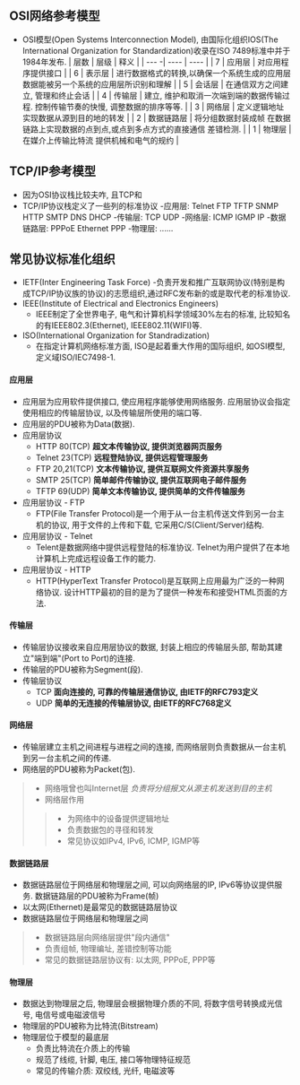 ## OSI网络参考模型
* OSI模型(Open Systems Interconnection Model), 由国际化组织IOS(The International Organization for Standardization)收录在ISO 7489标准中并于1984年发布.
| 层数 | 层级 | 释义 |
| --- -| ---- | ---- |
| 7 | 应用层 | 对应用程序提供接口 |
| 6 | 表示层 | 进行数据格式的转换,以确保一个系统生成的应用层数据能被另一个系统的应用层所识别和理解 |
| 5 | 会话层 | 在通信双方之间建立, 管理和终止会话 |
| 4 | 传输层 | 建立, 维护和取消一次端到端的数据传输过程. 控制传输节奏的快慢, 调整数据的排序等等. |
| 3 | 网络层 | 定义逻辑地址 实现数据从源到目的地的转发 |
| 2 | 数据链路层 | 将分组数据封装成帧 在数据链路上实现数据的点到点,或点到多点方式的直接通信 差错检测. |
| 1 | 物理层 | 在媒介上传输比特流 提供机械和电气的规约 | 

## TCP/IP参考模型
* 因为OSI协议栈比较夫咋, 且TCP和
* TCP/IP协议栈定义了一些列的标准协议
	-应用层: Telnet FTP TFTP SNMP HTTP SMTP DNS DHCP
	-传输层: TCP UDP
	-网络层: ICMP IGMP IP
	-数据链路层: PPPoE Ethernet PPP
	-物理层: ...... 

## 常见协议标准化组织
* IETF(Inter Engineering Task Force)
	-负责开发和推广互联网协议(特别是构成TCP/IP协议族的协议)的志愿组织,通过RFC发布新的或是取代老的标准协议.
* IEEE(Institute of Electrical and Electronics Engineers)
	- IEEE制定了全世界电子, 电气和计算机科学领域30%左右的标准, 比较知名的有IEEE802.3(Ethernet), IEEE802.11(WIFI)等.
* ISO(International Organization for Standradization)
	- 在指定计算机网络标准方面, ISO是起着重大作用的国际组织, 如OSI模型, 定义域ISO/IEC7498-1. 

#### 应用层
* 应用层为应用软件提供接口, 使应用程序能够使用网络服务. 应用层协议会指定使用相应的传输层协议, 以及传输层所使用的端口等.
* 应用层的PDU被称为Data(数据).
* 应用层协议
	- HTTP 80(TCP) **超文本传输协议, 提供浏览器网页服务**
	- Telnet 23(TCP) **远程登陆协议, 提供远程管理服务**
	- FTP 20,21(TCP) **文本传输协议, 提供互联网文件资源共享服务**
	- SMTP 25(TCP) **简单邮件传输协议, 提供互联网电子邮件服务**
	- TFTP 69(UDP) **简单文本传输协议, 提供简单的文件传输服务**
* 应用层协议 - FTP
	- FTP(File Transfer Protocol)是一个用于从一台主机传送文件到另一台主机的协议, 用于文件的上传和下载, 它采用C/S(Client/Server)结构.
* 应用层协议 - Telnet
	- Telent是数据网络中提供远程登陆的标准协议. Telnet为用户提供了在本地计算机上完成远程设备工作的能力.
* 应用层协议 - HTTP
	- HTTP(HyperText Transfer Protocol)是互联网上应用最为广泛的一种网络协议. 设计HTTP最初的目的是为了提供一种发布和接受HTML页面的方法. 

#### 传输层
* 传输层协议接收来自应用层协议的数据, 封装上相应的传输层头部, 帮助其建立"端到端"(Port to Port)的连接.
* 传输层的PDU被称为Segment(段).
* 传输层协议
	- TCP **面向连接的, 可靠的传输层通信协议, 由IETF的RFC793定义**
	- UDP **简单的无连接的传输层协议, 由IETF的RFC768定义**

#### 网络层
* 传输层建立主机之间进程与进程之间的连接, 而网络层则负责数据从一台主机到另一台主机之间的传递.
* 网络层的PDU被称为Packet(包).
> - 网络哦曾也叫Internet层 *负责将分组报文从源主机发送到目的主机*
> - 网络层作用
> > - 为网络中的设备提供逻辑地址
> > - 负责数据包的寻径和转发
> > - 常见协议如IPv4, IPv6, ICMP, IGMP等 

#### 数据链路层
* 数据链路层位于网络层和物理层之间, 可以向网络层的IP, IPv6等协议提供服务. 数据链路层的PDU被称为Frame(帧)
* 以太网(Ethernet)是最常见的数据链路层协议
* 数据链路层位于网络层和物理层之间
> - 数据链路层向网络层提供"段内通信"
> - 负责组帧, 物理编址, 差错控制等功能
> - 常见的数据链路层协议有: 以太网, PPPoE, PPP等 

#### 物理层
* 数据达到物理层之后, 物理层会根据物理介质的不同, 将数字信号转换成光信号, 电信号或电磁波信号
* 物理层的PDU被称为比特流(Bitstream)
* 物理层位于模型的最底层
	- 负责比特流在介质上的传输
	- 规范了线缆, 针脚, 电压, 接口等物理特征规范
	- 常见的传输介质: 双绞线, 光纤, 电磁波等 

